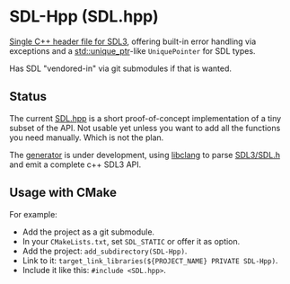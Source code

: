 # SDL-Hpp (SDL.hpp)

[Single C++ header file for SDL3](SDL.hpp), offering built-in error handling via exceptions
and a [std::unique_ptr](https://en.cppreference.com/w/cpp/memory/unique_ptr)-like
`UniquePointer` for SDL types.

Has SDL "vendored-in" via git submodules if that is wanted.

## Status

The current [SDL.hpp](SDL.hpp) is a short proof-of-concept implementation of a tiny
subset of the API. Not usable yet unless you want to add all the functions
you need manually. Which is not the plan.

The [generator](generator) is under development, using [libclang](https://clang.llvm.org/)
to parse [SDL3/SDL.h](https://github.com/libsdl-org/SDL/blob/main/include/SDL3/SDL.h)
and emit a complete c++ SDL3 API.

## Usage with CMake

For example:

* Add the project as a git submodule.
* In your `CMakeLists.txt`, set `SDL_STATIC` or offer it as option.
* Add the project: `add_subdirectory(SDL-Hpp)`.
* Link to it: `target_link_libraries(${PROJECT_NAME} PRIVATE SDL-Hpp)`.
* Include it like this: `#include <SDL.hpp>`.